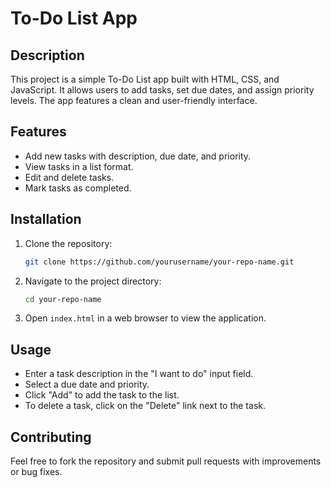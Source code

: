 # To-Do List App 

## Description

This project is a simple To-Do List app built with HTML, CSS, and JavaScript. It allows users to add tasks, set due dates, and assign priority levels. The app features a clean and user-friendly interface.

## Features

- Add new tasks with description, due date, and priority.
- View tasks in a list format.
- Edit and delete tasks.
- Mark tasks as completed.

## Installation

1. Clone the repository:
    ```sh
    git clone https://github.com/yourusername/your-repo-name.git
    ```

2. Navigate to the project directory:
    ```sh
    cd your-repo-name
    ```

3. Open `index.html` in a web browser to view the application.

## Usage

- Enter a task description in the "I want to do" input field.
- Select a due date and priority.
- Click "Add" to add the task to the list.
- To delete a task, click on the "Delete" link next to the task.

## Contributing

Feel free to fork the repository and submit pull requests with improvements or bug fixes.
